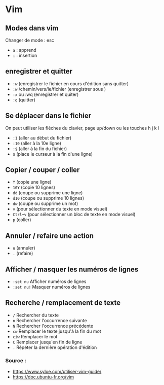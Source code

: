 # Vim 

## Modes dans vim

Changer de mode : esc
- `a` : apprend
- `i` : insertion

## enregistrer et quitter

- `:w` (enregistrer le fichier en cours d'édition sans quitter)
- `:w` /chemin/vers/le/fichier (enregistrer sous )
- `:x` ou :wq (enregistrer et quiter)
- `:q` (quitter)

## Se déplacer dans le fichier
On peut utiliser les flèches du clavier, page up/down ou les touches h j k l

- `:1` (aller au début du fichier)
- `:10` (aller à la 10e ligne)
- `:$` (aller à la fin du fichier)
- `$` (place le curseur à la fin d'une ligne)

## Copier / couper / coller
- `Y` (copie une ligne)
- `10Y` (copie 10 lignes)
- `dd` (coupe ou supprime une ligne)
- `d10` (coupe ou supprime 10 lignes)
- `dw` (coupe ou supprime un mot)
- `v` (pour sélectionner du texte en mode visuel)
- `Ctrl+v` (pour sélectionner un bloc de texte en mode visuel)
- `p` (coller)

## Annuler / refaire une action
- `u` (annuler)
- `.` (refaire)

## Afficher / masquer les numéros de lignes
- `:set nu` Afficher numéros de lignes
- `:set nu!` Masquer numéros de lignes

## Recherche / remplacement de texte

- `/` Rechercher du texte
- `n` Rechercher l'occurrence suivante
- `N` Rechercher l'occurrence précédente
- `cw` Remplacer le texte jusqu'à la fin du mot
- `ciw` Remplacer le mot
- `C` Remplacer jusqu'en fin de ligne
- `.` Répéter la dernière opération d'édition


### Source : 
- https://www.syloe.com/utiliser-vim-guide/
- https://doc.ubuntu-fr.org/vim
